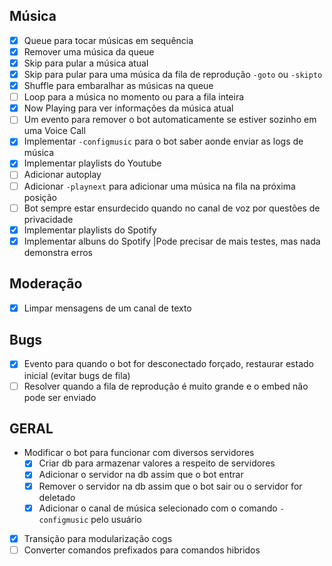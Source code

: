 ## Música
* [X] Queue para tocar músicas em sequência 
* [X] Remover uma música da queue 
* [X] Skip para pular a música atual
* [X] Skip para pular para uma música da fila de reprodução `-goto` ou `-skipto`
* [X] Shuffle para embaralhar as músicas na queue
* [ ] Loop para a música no momento ou para a fila inteira
* [X] Now Playing para ver informações da música atual 
* [ ] Um evento para remover o bot automaticamente se estiver sozinho em uma Voice Call
* [X] Implementar `-configmusic` para o bot saber aonde enviar as logs de música
* [X] Implementar playlists do Youtube
* [ ] Adicionar autoplay
* [ ] Adicionar `-playnext` para adicionar uma música na fila na próxima posição
* [ ] Bot sempre estar ensurdecido quando no canal de voz por questões de privacidade
* [X] Implementar playlists do Spotify
* [X] Implementar albuns do Spotify     |Pode precisar de mais testes, mas nada demonstra erros

## Moderação
* [X] Limpar mensagens de um canal de texto 

## Bugs
* [X] Evento para quando o bot for desconectado forçado, restaurar estado inicial (evitar bugs de fila)
* [ ] Resolver quando a fila de reprodução é muito grande e o embed não pode ser enviado

## GERAL
* Modificar o bot para funcionar com diversos servidores
  * [X] Criar db para armazenar valores a respeito de servidores
  * [X] Adicionar o servidor na db assim que o bot entrar
  * [X] Remover o servidor na db assim que o bot sair ou o servidor for deletado
  * [X] Adicionar o canal de música selecionado com o comando `-configmusic` pelo usuário

* [X] Transição para modularização cogs
* [ ] Converter comandos prefixados para comandos hibridos